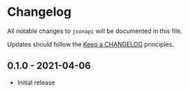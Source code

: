 # Changelog

All notable changes to `jsonapi` will be documented in this file.

Updates should follow the [Keep a CHANGELOG](http://keepachangelog.com/) principles.

## 0.1.0 - 2021-04-06

- Initial release
